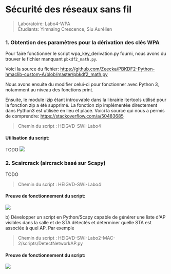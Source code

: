 # Sécurité des réseaux sans fil
> Laboratoire: Labo4-WPA   
> Étudiants: Yimnaing Crescence, Siu Aurélien

### 1. Obtention des paramètres pour la dérivation des clés WPA

Pour faire fonctionner le script  wpa_key_derivation.py fourni, nous avons du trouver le fichier manquant `pbkdf2_math.py`. 

Voici la source du fichier:
https://github.com/Zeecka/PBKDF2-Python-hmaclib-custom-A/blob/master/pbkdf2_math.py

Nous avons ensuite du modifier celui-ci pour fonctionner avec Python 3, notamment au niveau des fonctions print. 

Ensuite, le module izip étant introuvable dans la librairie itertools utilisé pour la fonction zip a été supprimé. La fonction zip implémentée directement dans Python3 est utilisée en lieu et place. Voici la source qui nous a permis de comprendre:
https://stackoverflow.com/a/50483685



> Chemin du script : HEIGVD-SWI-Labo4

#### Utilisation du script:
TODO
![](images/commande_script_1.png)
  

### 2. Scaircrack (aircrack basé sur Scapy)

TODO

> Chemin du script :
HEIGVD-SWI-Labo4

#### Preuve de fonctionnement du script:
![](images/preuve_script%202a.PNG)

b) Développer un script en Python/Scapy capable de générer une liste d'AP visibles dans la salle et de STA détectés et déterminer quelle STA est associée à quel AP. Par exemple 
> Chemin du script :
HEIGVD-SWI-Labo2-MAC-2/scripts/DetectNetworkAP.py

#### Preuve de fonctionnement du script:

![](images/preuve_script_2b.PNG)
